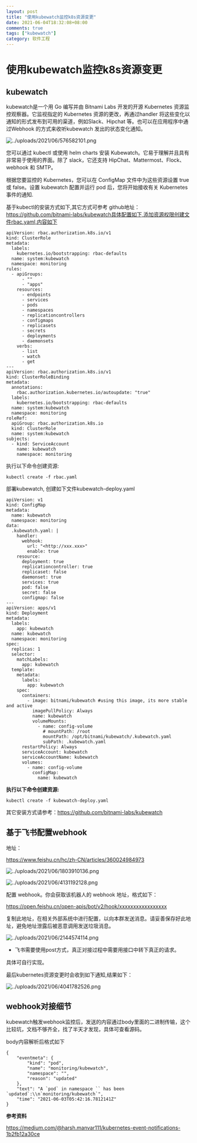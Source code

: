 ```yaml
---
layout: post
title: "使用kubewatch监控k8s资源变更"
date: 2021-06-04T18:32:08+08:00
comments: true
tags: ["kubewatch"]
category: 软件工程
---
```

# 使用kubewatch监控k8s资源变更

## **kubewatch**

kubewatch是一个用 Go 编写并由 Bitnami Labs 开发的开源 Kubernetes 资源监控观察器。它监视指定的 Kubernetes 资源的更改，再通过handler 将这些变化以通知的形式发布到可用的渠道，例如Slack、Hipchat 等。也可以在应用程序中通过Webhook 的方式来收听kubewatch 发出的状态变化通知。

![../uploads/2021/06/576582101.png](../uploads/2021/06/576582101.png)

您可以通过 kubectl 或使用 helm charts 安装 Kubewatch。它易于理解并且具有非常易于使用的界面。除了 slack，它还支持 HipChat、Mattermost、Flock、webhook 和 SMTP。

根据您要监控的 Kubernetes，您可以在 ConfigMap 文件中为这些资源设置 true 或 false。设置 kubewatch 配置并运行 pod 后，您将开始接收有关 Kubernetes 事件的通知.

基于kubectl的安装方式如下,其它方式可参考 github地址：https://github.com/bitnami-labs/kubewatch具体配置如下,添加资源权限创建文件rbac.yaml,内容如下

```
apiVersion: rbac.authorization.k8s.io/v1
kind: ClusterRole
metadata:
  labels:
    kubernetes.io/bootstrapping: rbac-defaults
  name: system:kubewatch
  namespace: monitoring
rules:
  - apiGroups:
      - ""
      - "apps"
    resources:
      - endpoints
      - services
      - pods
      - namespaces
      - replicationcontrollers
      - configmaps
      - replicasets
      - secrets
      - deployments
      - daemonsets
    verbs:
      - list
      - watch
      - get
---
apiVersion: rbac.authorization.k8s.io/v1
kind: ClusterRoleBinding
metadata:
  annotations:
    rbac.authorization.kubernetes.io/autoupdate: "true"
  labels:
    kubernetes.io/bootstrapping: rbac-defaults
  name: system:kubewatch
  namespace: monitoring
roleRef:
  apiGroup: rbac.authorization.k8s.io
  kind: ClusterRole
  name: system:kubewatch
subjects:
  - kind: ServiceAccount
    name: kubewatch
    namespace: monitoring
```

执行以下命令创建资源:

```
kubectl create -f rbac.yaml
```

部署kubewatch, 创建如下文件kubewatch-deploy.yaml

```
apiVersion: v1
kind: ConfigMap
metadata:
  name: kubewatch
  namespace: monitoring
data:
  .kubewatch.yaml: |
    handler:
      webhook:
        url: "<http://xxx.xxx>"
        enable: true
    resource:
      deployment: true
      replicationcontroller: true
      replicaset: false
      daemonset: true
      services: true
      pod: false
      secret: false
      configmap: false
---
apiVersion: apps/v1
kind: Deployment
metadata:
  labels:
    app: kubewatch
  name: kubewatch
  namespace: monitoring
spec:
  replicas: 1
  selector:
    matchLabels:
      app: kubewatch
  template:
    metadata:
      labels:
        app: kubewatch
    spec:
      containers:
        - image: bitnami/kubewatch #using this image, its more stable and active
          imagePullPolicy: Always
          name: kubewatch
          volumeMounts:
            - name: config-volume
              # mountPath: /root
              mountPath: /opt/bitnami/kubewatch/.kubewatch.yaml
              subPath: .kubewatch.yaml
      restartPolicy: Always
      serviceAccount: kubewatch
      serviceAccountName: kubewatch
      volumes:
        - name: config-volume
          configMap:
            name: kubewatch
```

**执行以下命令创建资源:**

```
kubectl create -f kubewatch-deploy.yaml
```

其它安装方式请参考：https://github.com/bitnami-labs/kubewatch

## **基于飞书配置webhook**

地址：

https://www.feishu.cn/hc/zh-CN/articles/360024984973

![../uploads/2021/06/1803910136.png](../uploads/2021/06/1803910136.png)

![../uploads/2021/06/4131192128.png](../uploads/2021/06/4131192128.png)

配置 webhook。你会获取该机器人的 webhook 地址，格式如下：

https://open.feishu.cn/open-apis/bot/v2/hook/xxxxxxxxxxxxxxxxx

复制此地址，在相关外部系统中进行配置，以向本群发送消息。请妥善保存好此地址，避免地址泄露后被恶意调用发送垃圾消息。

![../uploads/2021/06/2144574114.png](../uploads/2021/06/2144574114.png)

- 飞书需要使用post方式，真正对接过程中需要用接口中转下真正的请求。

具体可自行实现。

最后kubernetes资源变更时会收到如下通知,结果如下：

![../uploads/2021/06/4041782526.png](../uploads/2021/06/4041782526.png)

## **webhook对接细节**

kubewatch触发webhook监控后，发送的内容通过body里面的二进制传输，这个比较坑，文档不够齐全，找了半天才发现，具体可查看源码。

body内容解析后格式如下

```
{
    "eventmeta": {
        "kind": "pod",
        "name": "monitoring/kubewatch",
        "namespace": "",
        "reason": "updated"
    },
    "text": "A `pod` in namespace `` has been `updated`:\\n`monitoring/kubewatch`",
    "time": "2021-06-03T05:42:16.7812141Z"
}
```

**参考资料**

https://medium.com/@harsh.manvar111/kubernetes-event-notifications-1b2fb12a30ce